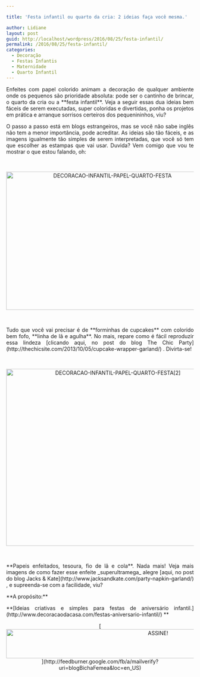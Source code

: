 ```yaml
---

title: 'Festa infantil ou quarto da cria: 2 ideias faça você mesma.'

author: Lidiane
layout: post
guid: http://localhost/wordpress/2016/08/25/festa-infantil/
permalink: /2016/08/25/festa-infantil/
categories:
  - Decoração
  - Festas Infantis
  - Maternidade
  - Quarto Infantil
---
```

<p style="text-align: justify;">
  Enfeites com papel colorido animam a decoração de qualquer ambiente onde os pequenos são prioridade absoluta: pode ser o cantinho de brincar, o quarto da cria ou a **festa infantil**. Veja a seguir essas dua ideias bem fáceis de serem executadas, super coloridas e divertidas, ponha os projetos em prática e arranque sorrisos certeiros dos pequenininhos, viu?
</p>

<p style="text-align: justify;" align="justify">
  O passo a passo está em blogs estrangeiros, mas se você não sabe inglês não tem a menor importância, pode acreditar. As ideias são tão fáceis, e as imagens igualmente tão simples de serem interpretadas, que você só tem que escolher as estampas que vai usar. Duvida? Vem comigo que vou te mostrar o que estou falando, oh:
</p>

&nbsp;

<p align="center">
  <img class="alignnone size-full wp-image-12838" src="http://www.trololodemulher.com.br/blog/wp-content/uploads/2016/08/DECORACAO-INFANTIL-PAPEL-QUARTO-FESTA.jpg" alt="DECORACAO-INFANTIL-PAPEL-QUARTO-FESTA" width="555" height="370" />
</p>

&nbsp;

<p align="justify">
  Tudo que você vai precisar é de **forminhas de cupcakes** com colorido bem fofo, **linha de lã e agulha**. No mais, repare como é fácil reproduzir essa lindeza [clicando aqui, no post do blog The Chic Party](http://thechicsite.com/2013/10/05/cupcake-wrapper-garland/) . Divirta-se!
</p>

&nbsp;

<p align="center">
  <img class="alignnone size-full wp-image-12839" src="http://www.trololodemulher.com.br/blog/wp-content/uploads/2016/08/DECORACAO-INFANTIL-PAPEL-QUARTO-FESTA2.jpg" alt="DECORACAO-INFANTIL-PAPEL-QUARTO-FESTA[2]" width="584" height="474" />
</p>

&nbsp;

<p align="justify">
  **Papeis enfeitados, tesoura, fio de lã e cola**. Nada mais! Veja mais imagens de como fazer esse enfeite _superultramega_ alegre [aqui, no post do blog Jacks & Kate](http://www.jacksandkate.com/party-napkin-garland/) , e supreenda-se com a facilidade, viu?
</p>

<p align="justify">
  **A propósito:**
</p>

<p align="justify">
  **[Ideias criativas e simples para festas de aniversário infantil.](http://www.decoracaodacasa.com/festas-aniversario-infantil/) **
</p>

<p align="center">
  [<img class="alignnone size-full wp-image-10439" src="http://www.trololodemulher.com.br/blog/wp-content/uploads/2014/09/ASSINE.png" alt="ASSINE!" width="800" height="78" />](http://feedburner.google.com/fb/a/mailverify?uri=blogBichaFemea&loc=en_US) 
</p>